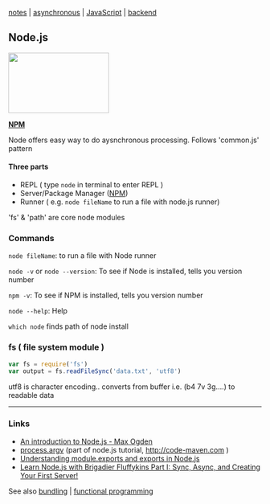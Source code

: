 [notes](../notes.md) | [asynchronous](../async.md) | [JavaScript](notes.md) | [backend](../backend.md)

## Node.js
<a href='https://nodejs.org/en/'><img src="https://nodejs.org/static/images/logos/nodejs-new-pantone-black.png" height="120" width="200"></a>

**[NPM](npm.md)**

Node offers easy way to do aysnchronous processing. Follows 'common.js' pattern

#### Three parts
- REPL ( type `node` in terminal to enter REPL )
- Server/Package Manager ([NPM](npm.md))
- Runner ( e.g. `node fileName` to run a file with node.js runner)

'fs' & 'path' are core node modules

### Commands
`node fileName`: to run a file with Node runner

`node -v` or `node --version`: To see if Node is installed, tells you version number

`npm -v`: To see if NPM is installed, tells you version number

`node --help`: Help

`which node` finds path of node install


### fs ( file system module )
```javascript
var fs = require('fs')
var output = fs.readFileSync('data.txt', 'utf8')
```
utf8 is character encoding.. converts from buffer i.e. (b4 7v 3g....) to readable data

---

### Links
- [An introduction to Node.js - Max Ogden](https://github.com/maxogden/art-of-node)
- [process.argv](http://code-maven.com/argv-raw-command-line-arguments-in-nodejs) (part of node.js tutorial, http://code-maven.com )
- [Understanding module.exports and exports in Node.js](https://www.sitepoint.com/understanding-module-exports-exports-node-js/)
- [Learn Node.js with Brigadier Fluffykins Part I: Sync, Async, and Creating Your First Server!](https://medium.freecodecamp.com/learn-node-js-with-brigadier-fluffykins-i-basics-async-sync-create-your-first-server-b9e54a45e108#.x7dcs09wk)

See also [bundling](../bundling.md) | [functional programming](../functional.md)
